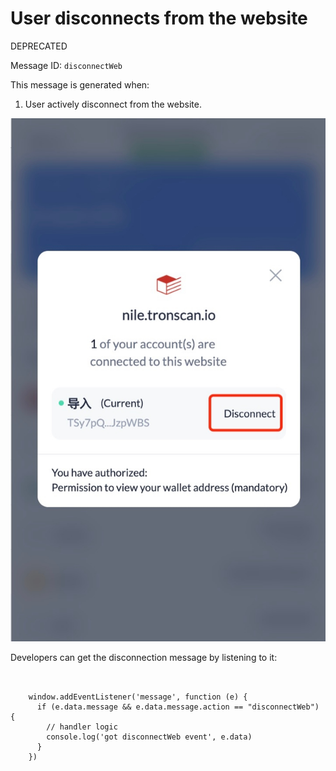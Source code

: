 # User disconnects from the website

<span class="deprecated">DEPRECATED</span>

Message ID: `disconnectWeb` 

This message is generated when:

  1. User actively disconnect from the website. 
  
  ![image](../../../images/tronlink-wallet-extension_receive-messages-from-tronlink_messages-to-be-deprecated_user-disconnects-from-the-website_img_0.jpg)




Developers can get the disconnection message by listening to it:

```shell
    
    
    window.addEventListener('message', function (e) {
      if (e.data.message && e.data.message.action == "disconnectWeb") {
        // handler logic
        console.log('got disconnectWeb event', e.data)
      }
    })
```